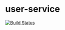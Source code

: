 # user-service
[![Build Status](https://travis-ci.org/georgievKristiyan/user-service.svg?branch=master)](https://travis-ci.org/georgievKristiyan/user-service)
